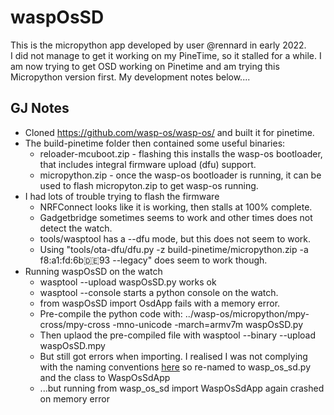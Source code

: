 # waspOsSD

This is the micropython app developed by user @rennard in early 2022.   
I did not manage to get it working on my PineTime, so it stalled for a while.
I am now trying to get OSD working on Pinetime and am trying this Micropython version first.
My development notes below....


## GJ Notes
   - Cloned https://github.com/wasp-os/wasp-os/ and built it for pinetime.
   - The build-pinetime folder then contained some useful binaries:
       - reloader-mcuboot.zip - flashing this installs the wasp-os bootloader, that includes integral firmware upload (dfu) support.
       - micropython.zip - once the wasp-os bootloader is running, it can be used to flash micropyton.zip to get wasp-os running.
   - I had lots of trouble trying to flash the firmware
       - NRFConnect looks like it is working, then stalls at 100% complete.
       - Gadgetbridge sometimes seems to work and other times does not detect the watch.
       - tools/wasptool has a --dfu mode, but this does not seem to work.
       - Using "tools/ota-dfu/dfu.py -z build-pinetime/micropython.zip -a f8:a1:fd:6b:de:93 --legacy" does seem to work though.
   - Running waspOsSD on the watch
      - wasptool --upload waspOsSD.py works ok
      - wasptool --console starts a python console on the watch.
      - from waspOsSD import OsdApp fails with a memory error.
      - Pre-compile the python code with:
         ../wasp-os/micropython/mpy-cross/mpy-cross -mno-unicode -march=armv7m waspOsSD.py
      - Then uplaod the pre-compiled file with wasptool --binary --upload waspOsSD.mpy
      - But still got errors when importing.  I realised I was not complying with the naming conventions [here](https://wasp-os.readthedocs.io/en/latest/appguide.html#app-naming-conventions-and-placement) so re-named to wasp_os_sd.py and the class to WaspOsSdApp
      - ...but running from wasp_os_sd import WaspOsSdApp again crashed on memory error

